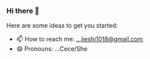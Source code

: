 ### Hi there 👋



Here are some ideas to get you started:

- 📫 How to reach me: ...jieshi1018@gmail.com
- 😄 Pronouns: ...Cece/She


